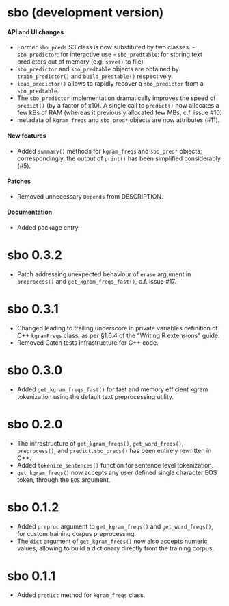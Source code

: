 # sbo (development version)

#### API and UI changes 
* Former `sbo_preds` S3 class is now substituted by two classes.
        - `sbo_predictor`: for interactive use
        - `sbo_predtable`: for storing text predictors out of memory (e.g. `save()` to file)
* `sbo_predictor` and `sbo_predtable` objects are obtained by `train_predictor()` and `build_predtable()` respectively.
* `load_predictor()` allows to rapidly recover a `sbo_predictor` from a `sbo_predtable`.
* The `sbo_predictor` implementation dramatically improves the speed of `predict()` (by a factor of x10). A single call to `predict()` now allocates a few kBs of RAM (whereas it previously allocated few MBs, c.f. issue #10)
* metadata of `kgram_freqs` and `sbo_pred*` objects are now attributes (#11).

#### New features
* Added `summary()` methods for `kgram_freqs` and `sbo_pred*` objects; correspondingly, the output of `print()` has been simplified considerably (#5).

#### Patches
* Removed unnecessary `Depends` from DESCRIPTION.

#### Documentation
* Added package entry.

# sbo 0.3.2
* Patch addressing unexpected behaviour of `erase` argument in 
`preprocess()` and `get_kgram_freqs_fast()`, c.f. issue #17.

# sbo 0.3.1
* Changed leading to trailing underscore in private variables definition of C++ `kgramFreqs` class, as per §1.6.4 of the "Writing R extensions" guide.
* Removed Catch tests infrastructure for C++ code.

# sbo 0.3.0
* Added `get_kgram_freqs_fast()` for fast and memory efficient kgram 
tokenization using the default text preprocessing utility.

# sbo 0.2.0
* The infrastructure of `get_kgram_freqs()`, `get_word_freqs()`, `preprocess()`,  and `predict.sbo_preds()` has been entirely rewritten in C++.
* Added `tokenize_sentences()` function for sentence level tokenization.
* `get_kgram_freqs()` now accepts any user defined single character EOS token, through the `EOS` argument.

# sbo 0.1.2

* Added `preproc` argument to `get_kgram_freqs()` and `get_word_freqs()`, for 
custom training corpus preprocessing.
* The `dict` argument of `get_kgram_freqs()` now also accepts numeric values,
allowing to build a dictionary directly from the training corpus.

# sbo 0.1.1

* Added `predict` method for `kgram_freqs` class.

